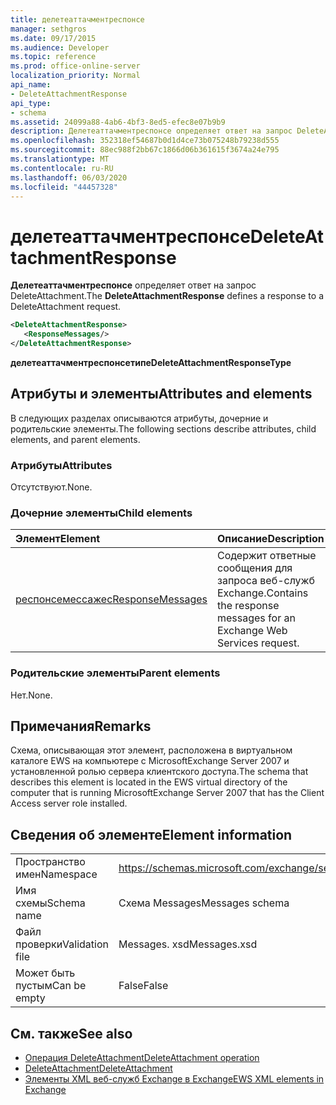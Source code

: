 ```yaml
---
title: делетеаттачментреспонсе
manager: sethgros
ms.date: 09/17/2015
ms.audience: Developer
ms.topic: reference
ms.prod: office-online-server
localization_priority: Normal
api_name:
- DeleteAttachmentResponse
api_type:
- schema
ms.assetid: 24099a88-4ab6-4bf3-8ed5-efec8e07b9b9
description: Делетеаттачментреспонсе определяет ответ на запрос DeleteAttachment.
ms.openlocfilehash: 352318ef54687b0d1d4ce73b075248b79238d555
ms.sourcegitcommit: 88ec988f2bb67c1866d06b361615f3674a24e795
ms.translationtype: MT
ms.contentlocale: ru-RU
ms.lasthandoff: 06/03/2020
ms.locfileid: "44457328"
---
```

# <a name="deleteattachmentresponse"></a><span data-ttu-id="fb7d0-103">делетеаттачментреспонсе</span><span class="sxs-lookup"><span data-stu-id="fb7d0-103">DeleteAttachmentResponse</span></span>

<span data-ttu-id="fb7d0-104">**Делетеаттачментреспонсе** определяет ответ на запрос DeleteAttachment.</span><span class="sxs-lookup"><span data-stu-id="fb7d0-104">The **DeleteAttachmentResponse** defines a response to a DeleteAttachment request.</span></span> 
  
```xml
<DeleteAttachmentResponse>
   <ResponseMessages/>
</DeleteAttachmentResponse>
```

<span data-ttu-id="fb7d0-105">**делетеаттачментреспонсетипе**</span><span class="sxs-lookup"><span data-stu-id="fb7d0-105">**DeleteAttachmentResponseType**</span></span>

## <a name="attributes-and-elements"></a><span data-ttu-id="fb7d0-106">Атрибуты и элементы</span><span class="sxs-lookup"><span data-stu-id="fb7d0-106">Attributes and elements</span></span>

<span data-ttu-id="fb7d0-107">В следующих разделах описываются атрибуты, дочерние и родительские элементы.</span><span class="sxs-lookup"><span data-stu-id="fb7d0-107">The following sections describe attributes, child elements, and parent elements.</span></span>
  
### <a name="attributes"></a><span data-ttu-id="fb7d0-108">Атрибуты</span><span class="sxs-lookup"><span data-stu-id="fb7d0-108">Attributes</span></span>

<span data-ttu-id="fb7d0-109">Отсутствуют.</span><span class="sxs-lookup"><span data-stu-id="fb7d0-109">None.</span></span>
  
### <a name="child-elements"></a><span data-ttu-id="fb7d0-110">Дочерние элементы</span><span class="sxs-lookup"><span data-stu-id="fb7d0-110">Child elements</span></span>

|<span data-ttu-id="fb7d0-111">**Элемент**</span><span class="sxs-lookup"><span data-stu-id="fb7d0-111">**Element**</span></span>|<span data-ttu-id="fb7d0-112">**Описание**</span><span class="sxs-lookup"><span data-stu-id="fb7d0-112">**Description**</span></span>|
|:-----|:-----|
|[<span data-ttu-id="fb7d0-113">респонсемессажес</span><span class="sxs-lookup"><span data-stu-id="fb7d0-113">ResponseMessages</span></span>](responsemessages.md) <br/> |<span data-ttu-id="fb7d0-114">Содержит ответные сообщения для запроса веб-служб Exchange.</span><span class="sxs-lookup"><span data-stu-id="fb7d0-114">Contains the response messages for an Exchange Web Services request.</span></span>  <br/> |
   
### <a name="parent-elements"></a><span data-ttu-id="fb7d0-115">Родительские элементы</span><span class="sxs-lookup"><span data-stu-id="fb7d0-115">Parent elements</span></span>

<span data-ttu-id="fb7d0-116">Нет.</span><span class="sxs-lookup"><span data-stu-id="fb7d0-116">None.</span></span>
  
## <a name="remarks"></a><span data-ttu-id="fb7d0-117">Примечания</span><span class="sxs-lookup"><span data-stu-id="fb7d0-117">Remarks</span></span>

<span data-ttu-id="fb7d0-118">Схема, описывающая этот элемент, расположена в виртуальном каталоге EWS на компьютере с MicrosoftExchange Server 2007 и установленной ролью сервера клиентского доступа.</span><span class="sxs-lookup"><span data-stu-id="fb7d0-118">The schema that describes this element is located in the EWS virtual directory of the computer that is running MicrosoftExchange Server 2007 that has the Client Access server role installed.</span></span>
  
## <a name="element-information"></a><span data-ttu-id="fb7d0-119">Сведения об элементе</span><span class="sxs-lookup"><span data-stu-id="fb7d0-119">Element information</span></span>

|||
|:-----|:-----|
|<span data-ttu-id="fb7d0-120">Пространство имен</span><span class="sxs-lookup"><span data-stu-id="fb7d0-120">Namespace</span></span>  <br/> |https://schemas.microsoft.com/exchange/services/2006/messages  <br/> |
|<span data-ttu-id="fb7d0-121">Имя схемы</span><span class="sxs-lookup"><span data-stu-id="fb7d0-121">Schema name</span></span>  <br/> |<span data-ttu-id="fb7d0-122">Схема Messages</span><span class="sxs-lookup"><span data-stu-id="fb7d0-122">Messages schema</span></span>  <br/> |
|<span data-ttu-id="fb7d0-123">Файл проверки</span><span class="sxs-lookup"><span data-stu-id="fb7d0-123">Validation file</span></span>  <br/> |<span data-ttu-id="fb7d0-124">Messages. xsd</span><span class="sxs-lookup"><span data-stu-id="fb7d0-124">Messages.xsd</span></span>  <br/> |
|<span data-ttu-id="fb7d0-125">Может быть пустым</span><span class="sxs-lookup"><span data-stu-id="fb7d0-125">Can be empty</span></span>  <br/> |<span data-ttu-id="fb7d0-126">False</span><span class="sxs-lookup"><span data-stu-id="fb7d0-126">False</span></span>  <br/> |
   
## <a name="see-also"></a><span data-ttu-id="fb7d0-127">См. также</span><span class="sxs-lookup"><span data-stu-id="fb7d0-127">See also</span></span>

- [<span data-ttu-id="fb7d0-128">Операция DeleteAttachment</span><span class="sxs-lookup"><span data-stu-id="fb7d0-128">DeleteAttachment operation</span></span>](deleteattachment-operation.md)  
- [<span data-ttu-id="fb7d0-129">DeleteAttachment</span><span class="sxs-lookup"><span data-stu-id="fb7d0-129">DeleteAttachment</span></span>](deleteattachment.md)
- [<span data-ttu-id="fb7d0-130">Элементы XML веб-служб Exchange в Exchange</span><span class="sxs-lookup"><span data-stu-id="fb7d0-130">EWS XML elements in Exchange</span></span>](ews-xml-elements-in-exchange.md)

